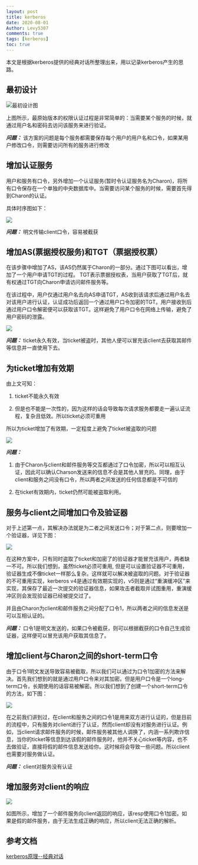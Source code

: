```yaml
---
layout: post
title: kerberos
date: 2020-08-01
Author: Levy5307
comments: true
tags: [kerberos]
toc: true
---
```


本文是根据kerberos提供的经典对话所整理出来，用以记录kerberos产生的思路。

## 最初设计

![最初设计图](../images/kerberos-1.png)

上图所示，最原始版本的权限认证过程是非常简单的：当需要某个服务的时候，就通过用户名和密码去访问该服务来进行验证。

***问题：*** 该方案的问题是每个服务都需要保存每个用户的用户名和口令，如果某用户修改口令，则需要访问所有的服务进行修改

## 增加认证服务

用户和服务有口令，另外增加一个认证服务(暂时令认证服务名为Charon)，将所有口令保存在一个单独的中央数据库中。当需要访问某个服务的时候，需要首先得到Charon的认证。

具体时序图如下：

![](../images/kerberos-2.png)

***问题：*** 明文传输client口令，容易被截获

## 增加AS(票据授权服务)和TGT（票据授权票）

在该步骤中增加了AS，该AS仍然属于Charon的一部分。通过下图可以看出，增加了一个用户申请TGT的过程。 TGT表示票据授权表，当用户获取了TGT后，就有权通过TGT向Charon申请访问邮件服务等。

在该过程中，用户仅通过用户名去向AS申请TGT，AS收到该请求后通过用户名去对该用户进行认证，认证成功后返回一个通过用户口令加密的TGT。用户接收到后通过用户口令解密便可以获取该TGT。这样避免了用户口令在网络上传输，避免了用户密码的泄露。

![](../images/kerberos-3.png)

***问题：*** ticket永久有效，当ticket被盗时，其他人便可以冒充该client去获取其邮件等信息并一直使用下去。

## 为ticket增加有效期

由上文可知：

1. ticket不能永久有效

2. 但是也不能是一次性的，因为这样的话会导致每次请求服务都要走一遍认证流程，复杂且低效。所以ticket必须可重用

所以为ticket增加了有效期，一定程度上避免了ticket被盗取的问题

![](../images/kerberos-4.png)

***问题：*** 

1. 由于Charon与client和邮件服务等交互都通过了口令加密，所以可以相互认证，因此可以确认Charson发送来的信息不会是其他人冒充的。同理，由于client和服务之间没有口令，所以两者之间发送的任何信息都是不可信的

2. 在ticket有效期内，ticket仍然可能被盗取利用。

## 服务与client之间增加口令及验证器

对于上述第一点，其解决办法就是为二者之间发送口令；对于第二点，则要增加一个验证器，详见下图：

![](../images/kerberos-5.png)

在这种方案中，只有同时盗取了ticket和加密了的验证器才能冒充该用户，两者缺一不可。所以我们想到，虽然ticket必须可重用, 但是可以设置验证器不可重用，验证器生成不像ticket一样那么复杂。这样就可以解决被盗取的问题。对于验证器的不可重用实现，kerberos v4是通过有效期实现的，v5则是通过“重演缓冲区”来实现，其保存了最近一次提交的验证器信息，如果攻击者截取并试图重用，重演缓冲区则会发现验证器已经被提交过了。

并且由Charon为client和邮件服务之间分配了口令1，所以两者之间的信息发送是可以互相认证的。

***问题：*** 口令1是明文发送的，如果口令被截获，则可以根据截获的口令自己生成验证器，这样便可以冒充该用户获取其信息了。

## 增加client与Charon之间的short-term口令

由于口令1明文发送导致容易被截取，所以我们可以通过为口令1加密的方法来解决。首先我们想到的就是通过用户口令来对其加密。但是用户口令是一个long-term口令，长期使用的话容易被解密。所以我们想到了创建一个short-term口令的方法，如下图：

![](../images/kerberos-6.png)

在之前我们讲到过，在client和服务之间的口令1是用来双方进行认证的，但是目前的流程中，只有服务对client进行了认证，然而client却没有对服务进行认证。例如，当client请求邮件服务的时候，邮件服务被其他人调换了，内涵一系列欺诈信息，当你的ticket等信息到达该假的邮件服务时，他并不关心ticket等内容，也不去做验证，直接将假的邮件信息发送给你。这时候将会导致一些问题。所以client也需要对服务做认证。

***问题：*** client对服务没有认证

## 增加服务对client的响应

![](../images/kerberos-7.png)

如图所示，增加了一个邮件服务向client返回的响应，该resp使用口令1加密。如果是假的邮件服务，由于无法生成正确的响应，所以client无法正确的解析。

## 参考文档

[kerberos原理--经典对话](https://blog.csdn.net/dog250/article/details/5468741)
